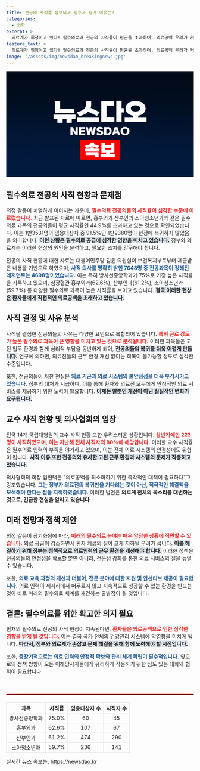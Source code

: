 ```yaml
---
title: 전공의 사직률 흉부외과 필수과 증가 이유는?
categories:
  - 의학
excerpt: >
  의료계가 휘청이고 있다! 필수의료과 전공의 사직률이 평균을 초과하며, 의료공백 우려가 커지고 있다. 방사선종양학과는 75%라는 충격적인 수치를 기록. 정부의 대응이 시급하다!
feature_text: >
  의료계가 휘청이고 있다! 필수의료과 전공의 사직률이 평균을 초과하며, 의료공백 우려가 커지고 있다. 방사선종양학과는 75%라는 충격적인 수치를 기록. 정부의 대응이 시급하다!
image: '/assets/img/newsdao_breakingnews.jpg'
---
```


<p><img src="/assets/img/newsdao_breakingnews.jpg" alt="koreaapp 속보" /></p>

<h2 data-ke-size="size26">필수의료 전공의 사직 현황과 문제점</h2>

<p data-ke-size="size16">의정 갈등이 치열하게 이어지는 가운데, <b><span style="color: #ee2323;">필수의료 전공의들의 사직률이 심각한 수준에 이르렀습니다.</span></b> 최근 발표된 자료에 따르면, 흉부외과·산부인과·소아청소년과와 같은 필수의료 과목의 전공의들이 평균 사직률인 44.9%를 초과하고 있는 것으로 확인되었습니다. 이는 1만3531명의 임용대상자 중 91.5%인 1만2380명이 현장에 복귀하지 않았음을 의미합니다. <b><span style="background-color: #21538527;">이런 상황은 필수의료 공급에 심각한 영향을 미치고 있습니다.</span></b> 정부와 의료계는 이러한 현상의 원인을 분석하고, 필요한 조치를 강구해야 합니다.</p>

<p data-ke-size="size16">전공의 사직 현황에 대한 자료는 더불어민주당 김윤 의원실이 보건복지부로부터 제출받은 내용을 기반으로 하였으며, <b><span style="color: #1a5490;">사직 의사를 명확히 밝힌 7648명 중 전공과목이 정해진 레지던트는 4698명이었습니다.</span></b> 이는 특히 방사선종양학과가 75%로 가장 높은 사직률을 기록하고 있으며, 심장혈관 흉부외과(62.6%), 산부인과(61.2%), 소아청소년과(59.7%) 등 다양한 필수의료 과목이 높은 사직률을 보이고 있습니다. <b><span style="background-color: #21538527;">결국 이러한 현상은 환자들에게 직접적인 의료공백을 초래하고 있습니다.</span></b></p>

<h2 data-ke-size="size26">사직 결정 및 사유 분석</h2>

<p data-ke-size="size16">사직을 결심한 전공의들의 사유는 다양한 요인으로 복합되어 있습니다. <b><span style="color: #ee2323;">특히 근로 강도가 높은 필수의료 과목이 큰 영향을 미치고 있는 것으로 분석됩니다.</span></b> 이러한 과목들은 고된 업무 환경과 함께 심리적 부담을 동반하게 되어, <b><span style="background-color: #21538527;">전공의들의 복귀를 더욱 어렵게 만듭니다.</span></b> 연구에 의하면, 의료진들의 근무 환경 개선 없이는 회복이 불가능할 정도로 심각한 수준입니다.</p>

<p data-ke-size="size16">또한, 전공의들이 처한 현실은 <b><span style="color: #1a5490;">의료 기근과 의료 시스템의 불안정성을 더욱 부각시키고 있습니다.</span></b> 정부의 대처가 시급하며, 이를 통해 환자와 의료진 모두에게 안정적인 의료 서비스를 제공하기 위한 노력이 필요합니다. <b><span style="background-color: #21538527;">이제는 말뿐인 개선이 아닌 실질적인 변화가 요구됩니다.</span></b></p>

<h2 data-ke-size="size26">교수 사직 현황 및 의사협회의 입장</h2>

<p data-ke-size="size16">전국 14개 국립대병원의 교수 사직 현황 또한 우려스러운 상황입니다. <b><span style="color: #ee2323;">상반기에만 223명이 사직하였으며, 이는 지난해 전체 사직자의 80%에 해당합니다.</span></b> 이러한 교수 사직률은 필수의료 인력의 부족을 야기하고 있으며, 이는 전체 의료 시스템의 안정성에도 위협이 됩니다. <b><span style="background-color: #21538527;">사직 이유 또한 전공의와 유사한 고된 근무 환경과 시스템의 문제가 작용하고 있습니다.</span></b></p>

<p data-ke-size="size16">의사협회의 회장 임현택은 "의료공백을 최소화하기 위한 즉각적인 대책이 필요하다"고 강조했습니다. <b><span style="color: #1a5490;">그는 정부가 의료진의 복귀만을 기다리는 것이 아닌, 적극적인 해결책을 모색해야 한다는 점을 지적하였습니다.</span></b> 이러한 발언은 <b>의료계 전체의 목소리를 대변하는 것으로, 긴급한 현실을 알리고 있습니다.</b></p>

<h2 data-ke-size="size26">미래 전망과 정책 제안</h2>

<p data-ke-size="size16">의정 갈등이 장기화됨에 따라, <b><span style="color: #ee2323;">미래의 필수의료 분야는 매우 암담한 상황에 직면할 수 있습니다.</span></b> 의료 공급이 감소하면서 환자 치료의 질이 크게 저하될 우려가 큽니다. <b><span style="background-color: #21538527;">이를 해결하기 위해 정부는 정책적으로 의료인력의 근무 환경을 개선해야 합니다.</span></b> 이러한 정책은 전공의들의 안정성을 확보할 뿐만 아니라, 전문성 강화를 통한 의료 서비스의 질을 높일 수 있습니다.</p>

<p data-ke-size="size16">또한, <b><span style="color: #1a5490;">의료 교육 과정의 개선과 더불어, 전문 분야에 대한 지원 및 인센티브 제공이 필요합니다.</span></b> 의료 인력이 제자리에서 머무르지 않고 지속적으로 성장할 수 있는 환경을 만드는 것이 바로 미래의 필수의료 체계를 재건하는 출발점이 될 것입니다. </p>

<h2 data-ke-size="size26">결론: 필수의료를 위한 확고한 의지 필요</h2>

<p data-ke-size="size16">현재의 필수의료 전공의 사직 현상이 지속된다면, <b><span style="color: #ee2323;">환자들은 의료공백으로 인한 심각한 영향을 받게 될 것입니다.</span></b> 이는 결국 국가 전체의 건강관리 시스템에 악영향을 미치게 됩니다. <b><span style="background-color: #21538527;">따라서, 정부와 의료계가 손잡고 문제 해결을 위해 함께 노력해야 할 시점입니다.</span></b></p>

<p data-ke-size="size16">또한, <b><span style="color: #1a5490;">중장기적으로는 의료 인력의 안정적 확보와 관리 체계 확립이 필수적입니다.</span></b> 앞으로의 정책 방향이 모든 이해당사자들에게 유리하게 작용하기 위한 심도 있는 대화와 협력이 필요합니다. </p>

<p data-ke-size="size16">&nbsp;</p>

<hr style="border: 0.5px solid #ee2323; margin: 20px 0;"/>

<table style="width: 100%; border-collapse: collapse;">
    <thead>
        <tr>
            <th style="border: 1px solid #dee2e6; text-align: center;">과목</th>
            <th style="border: 1px solid #dee2e6; text-align: center;">사직률</th>
            <th style="border: 1px solid #dee2e6; text-align: center;">임용대상자 수</th>
            <th style="border: 1px solid #dee2e6; text-align: center;">사직자 수</th>
        </tr>
    </thead>
    <tbody>
        <tr>
            <td style="border: 1px solid #dee2e6; text-align: center;">방사선종양학과</td>
            <td style="border: 1px solid #dee2e6; text-align: center;">75.0%</td>
            <td style="border: 1px solid #dee2e6; text-align: center;">60</td>
            <td style="border: 1px solid #dee2e6; text-align: center;">45</td>
        </tr>
        <tr>
            <td style="border: 1px solid #dee2e6; text-align: center;">흉부외과</td>
            <td style="border: 1px solid #dee2e6; text-align: center;">62.6%</td>
            <td style="border: 1px solid #dee2e6; text-align: center;">107</td>
            <td style="border: 1px solid #dee2e6; text-align: center;">67</td>
        </tr>
        <tr>
            <td style="border: 1px solid #dee2e6; text-align: center;">산부인과</td>
            <td style="border: 1px solid #dee2e6; text-align: center;">61.2%</td>
            <td style="border: 1px solid #dee2e6; text-align: center;">474</td>
            <td style="border: 1px solid #dee2e6; text-align: center;">290</td>
        </tr>
        <tr>
            <td style="border: 1px solid #dee2e6; text-align: center;">소아청소년과</td>
            <td style="border: 1px solid #dee2e6; text-align: center;">59.7%</td>
            <td style="border: 1px solid #dee2e6; text-align: center;">236</td>
            <td style="border: 1px solid #dee2e6; text-align: center;">141</td>
        </tr>
    </tbody>
</table>
실시간 뉴스 속보는, <a href="https://newsdao.kr" rel="dofollow">https://newsdao.kr</a>


